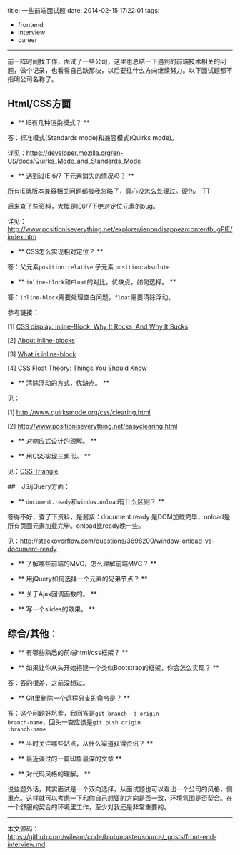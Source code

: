 title: 一些前端面试题
date: 2014-02-15 17:22:01
tags:
- frontend
- interview
- career

---

前一阵时间找工作，面试了一些公司，这里也总结一下遇到的前端技术相关的问题，做个记录，也看看自己缺那块，以后要往什么方向继续努力。以下面试题都不指明公司名称了。

## Html/CSS方面

<!-- more -->

- ** IE有几种渲染模式？ **

答：标准模式(Standards mode)和兼容模式(Quirks mode)。

详见：https://developer.mozilla.org/en-US/docs/Quirks_Mode_and_Standards_Mode

- ** 遇到过IE 6/7 下元素消失的情况吗？ **

所有IE低版本兼容相关问题都被我忽略了，真心没怎么处理过。硬伤。 TT

后来查了些资料，大概是IE6/7下绝对定位元素的bug。

详见：http://www.positioniseverything.net/explorer/ienondisappearcontentbugPIE/index.htm

- ** CSS怎么实现相对定位？ **

答：父元素<code>position:relative</code> 子元素 <code>position:absolute</code>

- ** <code>inline-block</code>和<code>Float</code>的对比，优缺点，如何选择。 **

答：<code>inline-block</code>需要处理空白问题，<code>float</code>需要清除浮动。

参考链接：

[1] [CSS display: inline-Block: Why It Rocks, And Why It Sucks](http://robertnyman.com/2010/02/24/css-display-inline-block-why-it-rocks-and-why-it-sucks/)

[2] [About inline-blocks](http://webdesigner-webdeveloper.com/weblog/about-inline-blocks/)

[3] [What is inline-block](http://www.impressivewebs.com/inline-block/)

[4] [CSS Float Theory: Things You Should Know](http://coding.smashingmagazine.com/2007/05/01/css-float-theory-things-you-should-know/)

- ** 清除浮动的方式，优缺点。 **

见：

[1] http://www.quirksmode.org/css/clearing.html

[2] http://www.positioniseverything.net/easyclearing.html

- ** 对响应式设计的理解。 **

- ** 用CSS实现三角形。 **

见：[CSS Triangle](http://css-tricks.com/snippets/css/css-triangle/)

##　JS/jQuery方面：

- ** <code>document.ready</code>和<code>window.onload</code>有什么区别？ **

答得不好，查了下资料，是酱紫：document.ready 是DOM加载完毕，onload是所有页面元素加载完毕。onload比ready晚一些。

见：http://stackoverflow.com/questions/3698200/window-onload-vs-document-ready

- ** 了解哪些前端的MVC，怎么理解前端MVC？ **

- ** 用jQuery如何选择一个元素的兄弟节点？ **

- ** 关于Ajax回调函数的。 **

- ** 写一个slides的效果。 **

## 综合/其他：

- ** 有哪些熟悉的前端html/css框架？ **

- ** 如果让你从头开始搭建一个类似Bootstrap的框架，你会怎么实现？ **

答：答的很差，之前没想过。

- ** Git里删除一个远程分支的命令是？ **

答：这个问题好坑爹，我回答是<code>git branch -d origin branch-name</code>，回头一查应该是<code>git push origin :branch-name</code>

- ** 平时关注哪些站点，从什么渠道获得资讯？ **

- ** 最近读过的一篇印象最深的文章 **

- ** 对代码风格的理解。 **


说些题外话，其实面试是一个双向选择，从面试题也可以看出一个公司的风格，侧重点。这样就可以考虑一下和你自己想要的方向是否一致，环境氛围是否契合。在一个舒服的契合的环境里工作，至少对我还是非常重要的。


----
本文源码：https://github.com/wileam/code/blob/master/source/_posts/front-end-interview.md